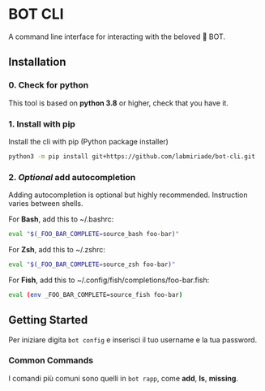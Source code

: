 # BOT CLI

A command line interface for interacting with the beloved 🐷 BOT.

## Installation

### 0. Check for python

This tool is based on **python 3.8** or higher, check that you have it.

### 1. Install with pip

Install the cli with pip (Python package installer)

```sh
python3 -m pip install git+https://github.com/labmiriade/bot-cli.git
```

### 2. _Optional_ add autocompletion

Adding autocompletion is optional but highly recommended.
Instruction varies between shells.

For **Bash**, add this to ~/.bashrc:

```sh
eval "$(_FOO_BAR_COMPLETE=source_bash foo-bar)"
```

For **Zsh**, add this to ~/.zshrc:

```sh
eval "$(_FOO_BAR_COMPLETE=source_zsh foo-bar)"
```

For **Fish**, add this to ~/.config/fish/completions/foo-bar.fish:

```sh
eval (env _FOO_BAR_COMPLETE=source_fish foo-bar)
```

## Getting Started

Per iniziare digita `bot config` e inserisci il tuo username e la tua password.

### Common Commands

I comandi più comuni sono quelli in `bot rapp`, come **add**, **ls**, **missing**.

